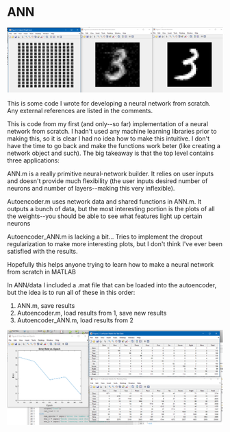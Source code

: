 # ANN
<img src="ANN/images/autencoder_output.png">

This is some code I wrote for developing a neural network from scratch. Any external references are listed in the comments.

This is code from my first (and only--so far) implementation of a neural network from scratch. 
I hadn't used any machine learning libraries prior to making this, so it is clear I had no idea how to make this intuitive. I 
don't have the time to go back and make the functions work beter (like creating a network object and such). The big takeaway is 
that the top level contains three applications:

ANN.m is a really primitive neural-network builder. It relies on user inputs and doesn't provide much flexibility (the user inputs 
desired number of neurons and number of layers--making this very inflexible). 

Autoencoder.m uses network data and shared functions in ANN.m. It outputs a bunch of data, but the most interesting portion is the 
plots of all the weights--you should be able to see what features light up certain neurons

Autoencoder_ANN.m is lacking a bit... Tries to implement the dropout regularization to make more interesting plots, but I don't think 
I've ever been satisfied with the results.

Hopefully this helps anyone trying to learn how to make a neural network from scratch in MATLAB

In ANN/data I included a .mat file that can be loaded into the autoencoder, but the idea is to run all of these in this order:
1. ANN.m, save results
2. Autoencoder.m, load results from 1, save new results
3. Autoencoder_ANN.m, load results from 2

<img src="ANN/images/ann_output.png">
